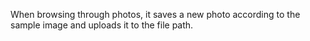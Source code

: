 When browsing through photos, it saves a new photo according to the sample image and uploads it to the file path.
